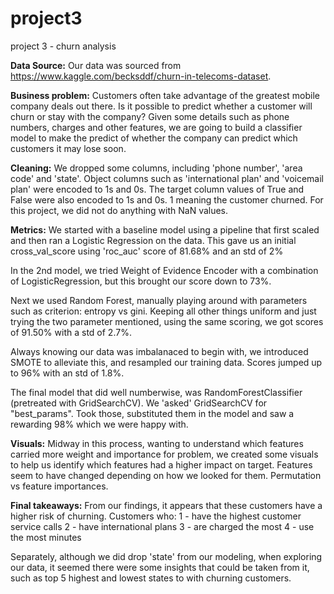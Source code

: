 # project3
project 3 - churn analysis

**Data Source:**
Our data was sourced from https://www.kaggle.com/becksddf/churn-in-telecoms-dataset. 

**Business problem:**
Customers often take advantage of the greatest mobile company deals out there. Is it possible to predict whether a customer will churn or stay with the company? Given  some details such as phone numbers, charges and other features, we are going to build a classifier model to make the predict of whether the company can predict which customers it may lose soon.

**Cleaning:**
We dropped some columns, including 'phone number', 'area code' and 'state'.
Object columns such as 'international plan' and 'voicemail plan' were encoded to 1s and 0s.
The target column values of True and False were also encoded to 1s and 0s. 1 meaning the customer churned.
For this project, we did not do anything with NaN values.

**Metrics:**
We started with a baseline model using a pipeline that first scaled and then ran a Logistic Regression on the data. This gave us an initial cross_val_score using 'roc_auc' score of 81.68% and an std of 2%

In the 2nd model, we tried Weight of Evidence Encoder with a combination of LogisticRegression, but this brought our score down to 73%.

Next we used Random Forest, manually playing around with parameters such as criterion: entropy vs gini. Keeping all other  things uniform and just trying the two parameter mentioned, using the same scoring, we got scores of 91.50% with a std of 2.7%.

Always knowing our data was imbalanaced to begin with, we introduced SMOTE to alleviate this, and resampled our training data. Scores jumped up to 96% with an std of 1.8%.

The final model that did well numberwise, was RandomForestClassifier (pretreated with GridSearchCV). We 'asked' GridSearchCV for "best_params". Took those, substituted them in the model and saw a rewarding 98% which we were happy with.

**Visuals:**
Midway in this process, wanting to understand which features carried more weight and importance for problem, we created some visuals to help us identify which features had a higher impact on target. Features seem to have changed depending on how we looked for them. Permutation vs feature importances.

**Final takeaways:**
From our findings, it appears that these customers have a higher risk of churning. Customers who:
1 - have the highest customer service calls
2 - have international plans
3 - are charged the most
4 - use the most minutes

Separately, although we did drop 'state' from our modeling, when exploring our data, it seemed there were some insights that could be taken from it, such as top 5 highest and lowest states to with churning customers.

